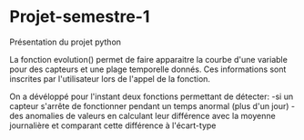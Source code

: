 # Projet-semestre-1
Présentation du projet python

La fonction evolution() permet de faire apparaitre la courbe d'une variable pour des capteurs et une plage temporelle donnés. Ces informations sont inscrites par l'utilisateur lors de l'appel de la fonction.

On a dévéloppé pour l'instant deux fonctions permettant de détecter:
-si un capteur s'arrête de fonctionner pendant un temps anormal (plus d'un jour)
-des anomalies de valeurs en calculant leur différence avec la moyenne journalière et comparant cette différence à l'écart-type
